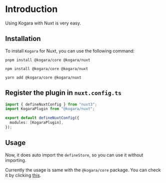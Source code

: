 # Introduction

Using Kogara with Nuxt is very easy.

## Installation

To install `Kogara` for Nuxt, you can use the following command:

<CodeGroup>
<CodeGroupItem title="pnpm" active>

```bash:no-line-numbers
pnpm install @kogara/core @kogara/nuxt
```

</CodeGroupItem>

<CodeGroupItem title="npm">

```bash:no-line-numbers
npm install @kogara/core @kogara/nuxt
```

</CodeGroupItem>

<CodeGroupItem title="Yarn">

```bash:no-line-numbers
yarn add @kogara/core @kogara/nuxt
```

</CodeGroupItem>

</CodeGroup>

## Register the plugin in `nuxt.config.ts`

```ts
import { defineNuxtConfig } from "nuxt3";
import KogaraPlugin from "@kogara/nuxt";

export default defineNuxtConfig({
  modules: [KogaraPlugin],
});
```

## Usage

Now, it does auto import the `defineStore`, so you can use it without importing.

Currently the usage is same with the `@kogara/core` package. You can check it by clicking [this](/guide/getting-started.md#create-a-store).
